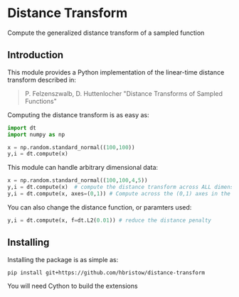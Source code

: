 Distance Transform
==================

Compute the generalized distance transform of a sampled function

Introduction
------------

This module provides a Python implementation of the linear-time distance transform described in:

  > P. Felzenszwalb, D. Huttenlocher "Distance Transforms of Sampled Functions"

Computing the distance transform is as easy as:

```python
import dt
import numpy as np

x = np.random.standard_normal((100,100))
y,i = dt.compute(x)
```

  This module can handle arbitrary dimensional data:

```python
x = np.random.standard_normal((100,100,4,5))
y,i = dt.compute(x)  # compute the distance transform across ALL dimensions
y,i = dt.compute(x, axes=(0,1)) # Compute across the (0,1) axes in the tensor
```

You can also change the distance function, or paramters used:

```python
y,i = dt.compute(x, f=dt.L2(0.01)) # reduce the distance penalty
```

Installing
----------

Installing the package is as simple as:

    pip install git+https://github.com/hbristow/distance-transform

You will need Cython to build the extensions
